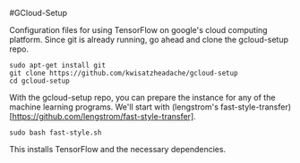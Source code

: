 #GCloud-Setup

Configuration files for using TensorFlow on google's cloud computing platform. Since git is already running, go ahead and clone the gcloud-setup repo.

```
sudo apt-get install git
git clone https://github.com/kwisatzheadache/gcloud-setup
cd gcloud-setup
```

With the gcloud-setup repo, you can prepare the instance for any of the machine learning programs. We'll start with (lengstrom's fast-style-transfer)[https://github.com/lengstrom/fast-style-transfer]. 

```
sudo bash fast-style.sh
```

This installs TensorFlow and the necessary dependencies.


